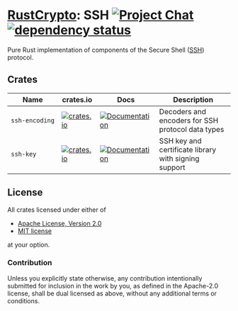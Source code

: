 # [RustCrypto]: SSH [![Project Chat][chat-image]][chat-link] [![dependency status][deps-image]][deps-link]

Pure Rust implementation of components of the Secure Shell ([SSH]) protocol.

## Crates

| Name           | crates.io                                                                                               | Docs                                                                                     | Description                                          |
|----------------|---------------------------------------------------------------------------------------------------------|------------------------------------------------------------------------------------------|------------------------------------------------------|
| `ssh‑encoding` | [![crates.io](https://img.shields.io/crates/v/ssh-encoding.svg)](https://crates.io/crates/ssh-encoding) | [![Documentation](https://docs.rs/ssh-encoding/badge.svg)](https://docs.rs/ssh-encoding) | Decoders and encoders for SSH protocol data types    |
| `ssh‑key`      | [![crates.io](https://img.shields.io/crates/v/ssh-key.svg)](https://crates.io/crates/ssh-key)           | [![Documentation](https://docs.rs/ssh-key/badge.svg)](https://docs.rs/ssh-key)           | SSH key and certificate library with signing support |

## License

All crates licensed under either of

- [Apache License, Version 2.0](http://www.apache.org/licenses/LICENSE-2.0)
- [MIT license](http://opensource.org/licenses/MIT)

at your option.

### Contribution

Unless you explicitly state otherwise, any contribution intentionally submitted
for inclusion in the work by you, as defined in the Apache-2.0 license, shall be
dual licensed as above, without any additional terms or conditions.

[//]: # "badges"
[chat-image]: https://img.shields.io/badge/zulip-join_chat-blue.svg
[chat-link]: https://rustcrypto.zulipchat.com/#narrow/stream/346919-SSH
[deps-image]: https://deps.rs/repo/github/RustCrypto/SSH/status.svg
[deps-link]: https://deps.rs/repo/github/RustCrypto/SSH

[//]: # "links"
[RustCrypto]: https://github.com/RustCrypto/
[SSH]: https://en.wikipedia.org/wiki/Secure_Shell
